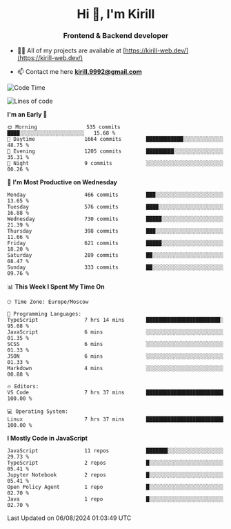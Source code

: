 <h1 align="center">Hi 👋, I'm Kirill</h1>
<h3 align="center">Frontend & Backend developer</h3>

- 👨‍💻 All of my projects are available at [https://kirill-web.dev/](https://kirill-web.dev/)

- 📫 Contact me here **kirill.9992@gmail.com**











<!--START_SECTION:waka-->
![Code Time](http://img.shields.io/badge/Code%20Time-1%2C911%20hrs%2045%20mins-blue)

![Lines of code](https://img.shields.io/badge/From%20Hello%20World%20I%27ve%20Written-4.0%20million%20lines%20of%20code-blue)

**I'm an Early 🐤** 

```text
🌞 Morning                535 commits         ████░░░░░░░░░░░░░░░░░░░░░   15.68 % 
🌆 Daytime                1664 commits        ████████████░░░░░░░░░░░░░   48.75 % 
🌃 Evening                1205 commits        █████████░░░░░░░░░░░░░░░░   35.31 % 
🌙 Night                  9 commits           ░░░░░░░░░░░░░░░░░░░░░░░░░   00.26 % 
```
📅 **I'm Most Productive on Wednesday** 

```text
Monday                   466 commits         ███░░░░░░░░░░░░░░░░░░░░░░   13.65 % 
Tuesday                  576 commits         ████░░░░░░░░░░░░░░░░░░░░░   16.88 % 
Wednesday                730 commits         █████░░░░░░░░░░░░░░░░░░░░   21.39 % 
Thursday                 398 commits         ███░░░░░░░░░░░░░░░░░░░░░░   11.66 % 
Friday                   621 commits         █████░░░░░░░░░░░░░░░░░░░░   18.20 % 
Saturday                 289 commits         ██░░░░░░░░░░░░░░░░░░░░░░░   08.47 % 
Sunday                   333 commits         ██░░░░░░░░░░░░░░░░░░░░░░░   09.76 % 
```


📊 **This Week I Spent My Time On** 

```text
🕑︎ Time Zone: Europe/Moscow

💬 Programming Languages: 
TypeScript               7 hrs 14 mins       ████████████████████████░   95.08 % 
JavaScript               6 mins              ░░░░░░░░░░░░░░░░░░░░░░░░░   01.35 % 
SCSS                     6 mins              ░░░░░░░░░░░░░░░░░░░░░░░░░   01.33 % 
JSON                     6 mins              ░░░░░░░░░░░░░░░░░░░░░░░░░   01.33 % 
Markdown                 4 mins              ░░░░░░░░░░░░░░░░░░░░░░░░░   00.88 % 

🔥 Editors: 
VS Code                  7 hrs 37 mins       █████████████████████████   100.00 % 

💻 Operating System: 
Linux                    7 hrs 37 mins       █████████████████████████   100.00 % 
```

**I Mostly Code in JavaScript** 

```text
JavaScript               11 repos            ███████░░░░░░░░░░░░░░░░░░   29.73 % 
TypeScript               2 repos             █░░░░░░░░░░░░░░░░░░░░░░░░   05.41 % 
Jupyter Notebook         2 repos             █░░░░░░░░░░░░░░░░░░░░░░░░   05.41 % 
Open Policy Agent        1 repo              █░░░░░░░░░░░░░░░░░░░░░░░░   02.70 % 
Java                     1 repo              █░░░░░░░░░░░░░░░░░░░░░░░░   02.70 % 
```




 Last Updated on 06/08/2024 01:03:49 UTC
<!--END_SECTION:waka-->
